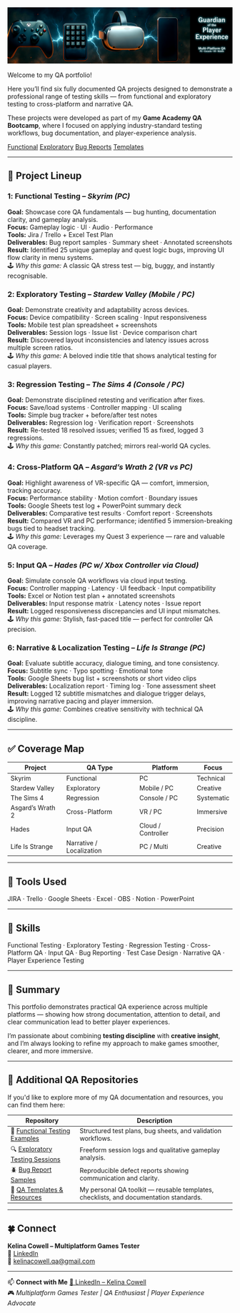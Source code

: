 <div class="hero">
  <img src="./qa-tester-multi-platform-pc-console-vr-mobile.png" alt="Portfolio Banner" />
</div>


Welcome to my QA portfolio!  

Here you’ll find six fully documented QA projects designed to demonstrate a professional range of testing skills — from functional and exploratory testing to cross-platform and narrative QA.  

These projects were developed as part of my **Game Academy QA Bootcamp**, where I focused on applying industry-standard testing workflows, bug documentation, and player-experience analysis.


<p class="quick-nav">
  <a class="btn pulse" href="https://github.com/kelinacowellqa/Functional-Testing-Examples">Functional</a>
  <a class="btn pulse" href="https://github.com/kelinacowellqa/Exploratory-Testing-Sessions">Exploratory</a>
  <a class="btn pulse" href="https://github.com/kelinacowellqa/Bug-Reports-Samples">Bug Reports</a>
  <a class="btn pulse" href="https://github.com/kelinacowellqa/QA-Templates-and-Resources">Templates</a>
</p>

---

## 🧩 Project Lineup

<section markdown="1" class="project-block">

### 1️: Functional Testing – *Skyrim (PC)*
**Goal:** Showcase core QA fundamentals — bug hunting, documentation clarity, and gameplay analysis.  
**Focus:** Gameplay logic · UI · Audio · Performance  
**Tools:** Jira / Trello + Excel Test Plan  
**Deliverables:** Bug report samples · Summary sheet · Annotated screenshots  
**Result:** Identified 25 unique gameplay and quest logic bugs, improving UI flow clarity in menu systems.  
🕹️ *Why this game:* A classic QA stress test — big, buggy, and instantly recognisable.

</section>

<section markdown="1" class="project-block">

### 2️: Exploratory Testing – *Stardew Valley (Mobile / PC)*
**Goal:** Demonstrate creativity and adaptability across devices.  
**Focus:** Device compatibility · Screen scaling · Input responsiveness  
**Tools:** Mobile test plan spreadsheet + screenshots  
**Deliverables:** Session logs · Issue list · Device comparison chart  
**Result:** Discovered layout inconsistencies and latency issues across multiple screen ratios.  
🕹️ *Why this game:* A beloved indie title that shows analytical testing for casual players.

</section>

<section markdown="1" class="project-block">

### 3️: Regression Testing – *The Sims 4 (Console / PC)*
**Goal:** Demonstrate disciplined retesting and verification after fixes.  
**Focus:** Save/load systems · Controller mapping · UI scaling  
**Tools:** Simple bug tracker + before/after test notes  
**Deliverables:** Regression log · Verification report · Screenshots  
**Result:** Re-tested 18 resolved issues; verified 15 as fixed, logged 3 regressions.  
🕹️ *Why this game:* Constantly patched; mirrors real-world QA cycles.

</section>

<section markdown="1" class="project-block">

### 4️: Cross-Platform QA – *Asgard’s Wrath 2 (VR vs PC)*
**Goal:** Highlight awareness of VR-specific QA — comfort, immersion, tracking accuracy.  
**Focus:** Performance stability · Motion comfort · Boundary issues  
**Tools:** Google Sheets test log + PowerPoint summary deck  
**Deliverables:** Comparative test results · Comfort report · Screenshots  
**Result:** Compared VR and PC performance; identified 5 immersion-breaking bugs tied to headset tracking.  
🕹️ *Why this game:* Leverages my Quest 3 experience — rare and valuable QA coverage.

</section>

<section markdown="1" class="project-block">

### 5️: Input QA – *Hades (PC w/ Xbox Controller via Cloud)*
**Goal:** Simulate console QA workflows via cloud input testing.  
**Focus:** Controller mapping · Latency · UI feedback · Input compatibility  
**Tools:** Excel or Notion test plan + annotated screenshots  
**Deliverables:** Input response matrix · Latency notes · Issue report  
**Result:** Logged responsiveness discrepancies and UI input mismatches.  
🕹️ *Why this game:* Stylish, fast-paced title — perfect for controller QA precision.

</section>

<section markdown="1" class="project-block">

### 6️: Narrative & Localization Testing – *Life Is Strange (PC)*
**Goal:** Evaluate subtitle accuracy, dialogue timing, and tone consistency.  
**Focus:** Subtitle sync · Typo spotting · Emotional tone  
**Tools:** Google Sheets bug list + screenshots or short video clips  
**Deliverables:** Localization report · Timing log · Tone assessment sheet  
**Result:** Logged 12 subtitle mismatches and dialogue trigger delays, improving narrative pacing and player immersion.  
🕹️ *Why this game:* Combines creative sensitivity with technical QA discipline.

</section>

---

## ✅ Coverage Map

| Project | QA Type | Platform | Focus |
|----------|----------|-----------|--------|
| Skyrim | Functional | PC | Technical |
| Stardew Valley | Exploratory | Mobile / PC | Creative |
| The Sims 4 | Regression | Console / PC | Systematic |
| Asgard’s Wrath 2 | Cross-Platform | VR / PC | Immersive |
| Hades | Input QA | Cloud / Controller | Precision |
| Life Is Strange | Narrative / Localization | PC / Multi | Creative |

---

## 🧰 Tools Used
JIRA · Trello · Google Sheets · Excel · OBS · Notion · PowerPoint  

---

## 🧠 Skills
Functional Testing · Exploratory Testing · Regression Testing · Cross-Platform QA · Input QA · Bug Reporting · Test Case Design · Narrative QA · Player Experience Testing  

---

## 🌟 Summary
This portfolio demonstrates practical QA experience across multiple platforms — showing how strong documentation, attention to detail, and clear communication lead to better player experiences.  

I’m passionate about combining **testing discipline** with **creative insight**, and I’m always looking to refine my approach to make games smoother, clearer, and more immersive.  

---

## 🧩 Additional QA Repositories

If you'd like to explore more of my QA documentation and resources, you can find them here:

| Repository | Description |
|-------------|-------------|
| 🧪 [Functional Testing Examples](https://github.com/kelinacowellqa/Functional-Testing-Examples) | Structured test plans, bug sheets, and validation workflows. |
| 🔍 [Exploratory Testing Sessions](https://github.com/kelinacowellqa/Exploratory-Testing-Sessions) | Freeform session logs and qualitative gameplay analysis. |
| 🪲 [Bug Report Samples](https://github.com/kelinacowellqa/Bug-Reports-Samples) | Reproducible defect reports showing communication and clarity. |
| 🧰 [QA Templates & Resources](https://github.com/kelinacowellqa/QA-Templates-and-Resources) | My personal QA toolkit — reusable templates, checklists, and documentation standards. |

---

## 🍀 Connect
**Kelina Cowell – Multiplatform Games Tester**  
🔗 [LinkedIn](https://www.linkedin.com/in/kelina-cowell-qa-tester)  
📧 kelinacowell.qa@gmail.com  


---

📫 **Connect with Me**
[💼 LinkedIn – Kelina Cowell](https://www.linkedin.com/in/kelina-cowell)  
🎮 *Multiplatform Games Tester | QA Enthusiast | Player Experience Advocate*  




